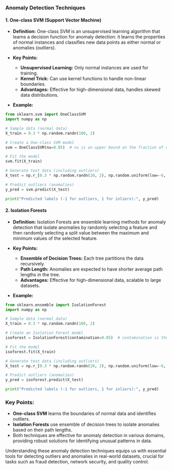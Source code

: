 ### Anomaly Detection Techniques

#### 1. **One-class SVM (Support Vector Machine)**
- **Definition:** One-class SVM is an unsupervised learning algorithm that learns a decision function for anomaly detection: it learns the properties of normal instances and classifies new data points as either normal or anomalies (outliers).
- **Key Points:**
  - **Unsupervised Learning:** Only normal instances are used for training.
  - **Kernel Trick:** Can use kernel functions to handle non-linear boundaries.
  - **Advantages:** Effective for high-dimensional data, handles skewed data distributions.

- **Example:**
```python
from sklearn.svm import OneClassSVM
import numpy as np

# Sample data (normal data)
X_train = 0.3 * np.random.randn(100, 2)

# Create a One-class SVM model
svm = OneClassSVM(nu=0.05)  # nu is an upper bound on the fraction of outliers

# Fit the model
svm.fit(X_train)

# Generate test data (including outliers)
X_test = np.r_[0.3 * np.random.randn(20, 2), np.random.uniform(low=-6, high=6, size=(5, 2))]

# Predict outliers (anomalies)
y_pred = svm.predict(X_test)

print("Predicted labels (-1 for outliers, 1 for inliers):", y_pred)
```

#### 2. **Isolation Forests**
- **Definition:** Isolation Forests are ensemble learning methods for anomaly detection that isolate anomalies by randomly selecting a feature and then randomly selecting a split value between the maximum and minimum values of the selected feature.
- **Key Points:**
  - **Ensemble of Decision Trees:** Each tree partitions the data recursively.
  - **Path Length:** Anomalies are expected to have shorter average path lengths in the tree.
  - **Advantages:** Effective for high-dimensional data, scalable to large datasets.

- **Example:**
```python
from sklearn.ensemble import IsolationForest
import numpy as np

# Sample data (normal data)
X_train = 0.3 * np.random.randn(100, 2)

# Create an Isolation Forest model
isoforest = IsolationForest(contamination=0.05)  # contamination is the expected proportion of outliers

# Fit the model
isoforest.fit(X_train)

# Generate test data (including outliers)
X_test = np.r_[0.3 * np.random.randn(20, 2), np.random.uniform(low=-6, high=6, size=(5, 2))]

# Predict outliers (anomalies)
y_pred = isoforest.predict(X_test)

print("Predicted labels (-1 for outliers, 1 for inliers):", y_pred)
```

### Key Points:
- **One-class SVM** learns the boundaries of normal data and identifies outliers.
- **Isolation Forests** use ensemble of decision trees to isolate anomalies based on their path lengths.
- Both techniques are effective for anomaly detection in various domains, providing robust solutions for identifying unusual patterns in data.

Understanding these anomaly detection techniques equips us with essential tools for detecting outliers and anomalies in real-world datasets, crucial for tasks such as fraud detection, network security, and quality control.